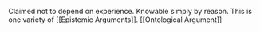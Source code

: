 Claimed not to depend on experience. Knowable simply by reason. This is one variety of [[Epistemic Arguments]].
[[Ontological Argument]]